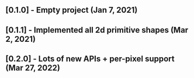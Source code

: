 ## [0.1.0] - Empty project (Jan 7, 2021)

## [0.1.1] - Implemented all 2d primitive shapes (Mar 2, 2021)

## [0.2.0] - Lots of new APIs + per-pixel support (Mar 27, 2022)